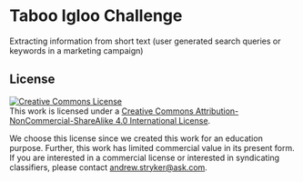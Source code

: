 # Taboo Igloo Challenge

Extracting information from short text (user generated search queries or
keywords in a marketing campaign)

## License

<a rel="license" href="http://creativecommons.org/licenses/by-nc-sa/4.0/"><img
alt="Creative Commons License" style="border-width:0"
src="https://i.creativecommons.org/l/by-nc-sa/4.0/80x15.png" /></a><br />This
work is licensed under a <a rel="license"
href="http://creativecommons.org/licenses/by-nc-sa/4.0/">Creative Commons
Attribution-NonCommercial-ShareAlike 4.0 International License</a>.

We choose this license since we created this work for an education purpose.
Further, this work has limited commercial value in its present form. If you are
interested in a commercial license or interested in syndicating classifiers,
please contact andrew.stryker@ask.com.
